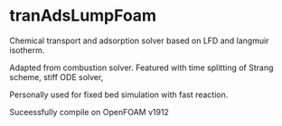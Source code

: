 # tranAdsLumpFoam

Chemical transport and adsorption solver based on LFD and langmuir isotherm.

Adapted from combustion solver. Featured with time splitting of Strang scheme, stiff ODE solver, 

Personally used for fixed bed simulation with fast reaction.

Suceessfully compile on OpenFOAM v1912
